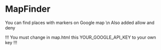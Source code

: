 # MapFinder
You can find places with markers on Google map \n
Also added allow and deny

!!!
You must change in map.html this YOUR_GOOGLE_API_KEY to your own key
!!!
